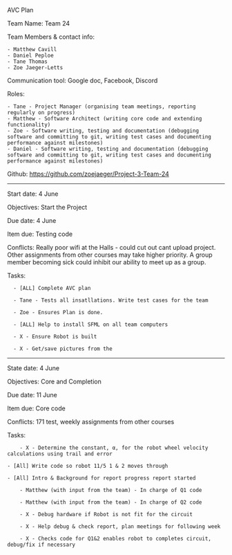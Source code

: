 AVC Plan

Team Name: Team 24

Team Members & contact info: 

	- Matthew Cavill
	- Daniel Peploe
	- Tane Thomas
	- Zoe Jaeger-Letts

Communication tool:
 Google doc, Facebook, Discord
 
Roles:
	
	- Tane - Project Manager (organising team meetings, reporting regularly on progress)
	- Matthew - Software Architect (writing core code and extending functionality)
	- Zoe - Software writing, testing and documentation (debugging software and committing to git, writing test cases and documenting performance against milestones)
	- Daniel - Software writing, testing and documentation (debugging software and committing to git, writing test cases and documenting performance against milestones)

Github: https://github.com/zoejaeger/Project-3-Team-24

----------------------------------------------------------------------------------------------------------------------------------------

Start date:	4 June	

Objectives:	Start the Project

Due date:	4 June

Item due:	Testing code

Conflicts: Really poor wifi at the Halls - could cut out cant upload project. Other assignments from other courses may take higher priority. A group member becoming sick could inhibit our ability to meet up as a group. 

Tasks:
			
      - [ALL] Complete AVC plan
      
      - Tane - Tests all insatllations. Write test cases for the team
      
      - Zoe - Ensures Plan is done.
      
      - [ALL] Help to install SFML on all team computers
      
      - X - Ensure Robot is built
      
      - X - Get/save pictures from the 
  
----------------------------------------------------------------------------------------------------------------------------------------
     
State date:	4 June

Objectives:	Core and Completion

Due date:	11 June

Item due:	Core code

Conflicts:	171 test, weekly assignments from other courses

Tasks:
	
        - X - Determine the constant, α, for the robot wheel velocity calculations using trail and error
	
	- [All] Write code so robot 11/5 1 & 2 moves through 
	
	- [All] Intro & Background for report progress report started
	
        - Matthew (with input from the team) - In charge of Q1 code
	
        - Matthew (with input from the team) - In charge of Q2 code
	
        - X - Debug hardware if Robot is not fit for the circuit
	
        - X - Help debug & check report, plan meetings for following week
	
        - X - Checks code for Q1&2 enables robot to completes circuit, debug/fix if necessary
					


